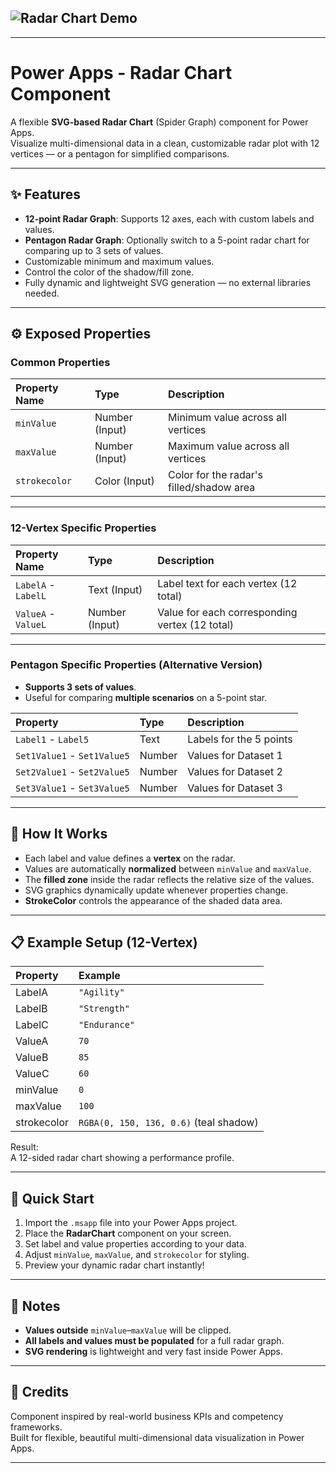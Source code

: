 
## ![Radar Chart Demo](Images/RadarChartDemo.png)

---

# Power Apps - Radar Chart Component

A flexible **SVG-based Radar Chart** (Spider Graph) component for Power Apps.  
Visualize multi-dimensional data in a clean, customizable radar plot with 12 vertices — or a pentagon for simplified comparisons.

---

## ✨ Features

- **12-point Radar Graph**: Supports 12 axes, each with custom labels and values.
- **Pentagon Radar Graph**: Optionally switch to a 5-point radar chart for comparing up to 3 sets of values.
- Customizable minimum and maximum values.
- Control the color of the shadow/fill zone.
- Fully dynamic and lightweight SVG generation — no external libraries needed.

---

## ⚙️ Exposed Properties

### Common Properties

| Property Name | Type | Description |
|:--------------|:-----|:------------|
| `minValue` | Number (Input) | Minimum value across all vertices |
| `maxValue` | Number (Input) | Maximum value across all vertices |
| `strokecolor` | Color (Input) | Color for the radar's filled/shadow area |

---

### 12-Vertex Specific Properties

| Property Name | Type | Description |
|:--------------|:-----|:------------|
| `LabelA` - `LabelL` | Text (Input) | Label text for each vertex (12 total) |
| `ValueA` - `ValueL` | Number (Input) | Value for each corresponding vertex (12 total) |

---

### Pentagon Specific Properties (Alternative Version)

- **Supports 3 sets of values**.
- Useful for comparing **multiple scenarios** on a 5-point star.

| Property | Type | Description |
|:---------|:-----|:------------|
| `Label1` - `Label5` | Text | Labels for the 5 points |
| `Set1Value1` - `Set1Value5` | Number | Values for Dataset 1 |
| `Set2Value1` - `Set2Value5` | Number | Values for Dataset 2 |
| `Set3Value1` - `Set3Value5` | Number | Values for Dataset 3 |

---

## 🧠 How It Works

- Each label and value defines a **vertex** on the radar.
- Values are automatically **normalized** between `minValue` and `maxValue`.
- The **filled zone** inside the radar reflects the relative size of the values.
- SVG graphics dynamically update whenever properties change.
- **StrokeColor** controls the appearance of the shaded data area.

---

## 📋 Example Setup (12-Vertex)

| Property | Example |
|:---------|:--------|
| LabelA | `"Agility"` |
| LabelB | `"Strength"` |
| LabelC | `"Endurance"` |
| ValueA | `70` |
| ValueB | `85` |
| ValueC | `60` |
| minValue | `0` |
| maxValue | `100` |
| strokecolor | `RGBA(0, 150, 136, 0.6)` (teal shadow) |

Result:  
A 12-sided radar chart showing a performance profile.

---

## 🚀 Quick Start

1. Import the `.msapp` file into your Power Apps project.
2. Place the **RadarChart** component on your screen.
3. Set label and value properties according to your data.
4. Adjust `minValue`, `maxValue`, and `strokecolor` for styling.
5. Preview your dynamic radar chart instantly!

---

## 📌 Notes

- **Values outside** `minValue`–`maxValue` will be clipped.
- **All labels and values must be populated** for a full radar graph.
- **SVG rendering** is lightweight and very fast inside Power Apps.

---

## 🙏 Credits

Component inspired by real-world business KPIs and competency frameworks.  
Built for flexible, beautiful multi-dimensional data visualization in Power Apps.

---

